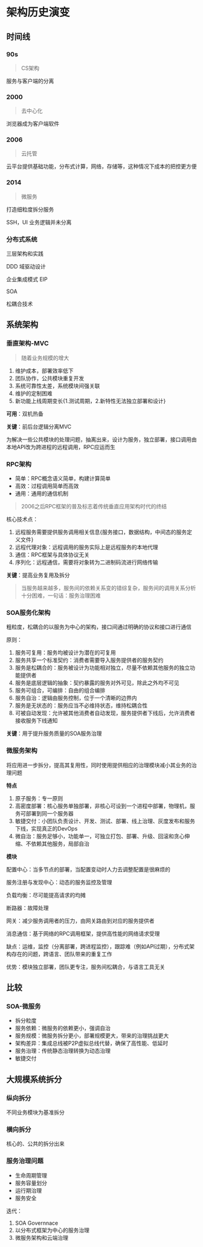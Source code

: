 # 架构历史演变

## 时间线

### 90s

> CS架构

服务与客户端的分离

### 2000

> 去中心化

浏览器成为客户端软件

### 2006

> 云托管

云平台提供基础功能，分布式计算，网络，存储等，这种情况下成本的把控更方便

### 2014

> 微服务

打造细粒度拆分服务

SSH，UI 业务逻辑并未分离

### 分布式系统

三层架构和实践

DDD 域驱动设计

企业集成模式 EIP

SOA

松耦合技术

## 系统架构

### 垂直架构-MVC

> 随着业务规模的增大

1. 维护成本，部署效率低下
2. 团队协作，公共模块重复开发
3. 系统可靠性太差，系统模块间强关联
4. 维护的定制困难
5. 新功能上线周期变长{1.测试周期，2.新特性无法独立部署和设计}

**可用**：双机热备

**关键**：前后台逻辑分离MVC

为解决一些公共模块的处理问题，抽离出来，设计为服务，独立部署，接口调用由本地API改为跨进程的远程调用，RPC应运而生

### RPC架构

- 简单：RPC概念语义简单，构建计算简单
- 高效：过程调用简单而高效
- 通用：通用的通信机制

> 2006之后RPC框架的普及标志着传统垂直应用架构时代的终结

核心技术点：

1. 远程服务需要提供服务调用相关信息{服务接口，数据结构，中间态的服务定义文件}
2. 远程代理对象：远程调用的服务实际上是远程服务的本地代理
3. 通信：RPC框架与具体协议无关
4. 序列化：远程通信，需要将对象转为二进制码流进行网络传输

**关键**：提高业务复用及拆分

> 当服务越来越多，服务间的依赖关系变的错综复杂，服务间的调用关系分析十分困难，一句话：服务治理困难

### SOA服务化架构

粗粒度，松耦合的以服务为中心的架构，接口间通过明确的协议和接口进行通信

原则：

1. 服务可复用：服务均被设计为潜在的可复用
2. 服务共享一个标准契约：消费者需要导入服务提供者的服务契约
3. 服务是松耦合的：服务被设计为功能相对独立，尽量不依赖其他服务的独立功能提供者
4. 服务是底层逻辑的抽象：契约暴露的服务对外可见，除此之外均不可见
5. 服务可组合，可编排：自由的组合编排
6. 服务自治：逻辑由服务控制，位于一个清晰的边界内
7. 服务是无状态的：服务应当不必维持状态，维持松耦合性
8. 可被自动发现：允许被其他消费者自动发现，服务提供者下线后，允许消费者接收服务下线通知

**关键**：用于提升服务质量的SOA服务治理

### 微服务架构

将应用进一步拆分，提高其复用性，同时使用提供相应的治理模块减小其业务的治理问题

**特点**

1. 原子服务：专一原则
2. 高密度部署：核心服务单独部署，非核心可设到一个进程中部署，物理机，服务可部署到同一个服务器
3. 敏捷交付：小团队负责设计、开发、测试、部署、线上治理、灰度发布和服务下线，实现真正的DevOps
4. 微自治：服务足够小，功能单一，可独立打包、部署、升级、回滚和贪心伸缩、不依赖其他服务，局部自治

**模块**

配置中心：当多节点的部署，当配置变动时人力去调整配置是很麻烦的

服务注册与发现中心：动态的服务监控及管理

负载均衡：尽可能提高请求的均摊

断路器：故障处理

网关：减少服务调用者的压力，由网关路由到对应的服务提供者

消息通信：基于网络的RPC调用框架，提供高性能的网络请求受理

缺点：运维，监控（分离部署，跨进程监控），跟踪难（例如API过期），分布式架构存在的问题，跨语言、团队带来的重复工作

优势：模块独立部署，团队更专注，服务间松耦合，与语言工具无关

## 比较

### SOA-微服务

- 拆分粒度
- 服务依赖：微服务的依赖更小，强调自治
- 服务规模：微服务拆分更小，部署规模更大，带来的治理挑战更大
- 架构差异：集成总线被P2P虚拟总线代替，确保了高性能、低延时
- 服务治理：传统静态治理转换为动态治理
- 敏捷交付

## 大规模系统拆分

### 纵向拆分

不同业务模块为基准拆分

### 横向拆分

核心的、公共的拆分出来

### 服务治理问题

- 生命周期管理
- 服务容量划分
- 运行期治理
- 服务安全

迭代：

1. SOA Governnace
2. 以分布式框架为中心的服务治理
3. 微服务架构和云端治理